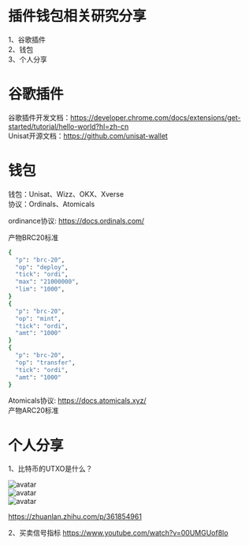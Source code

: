 # 插件钱包相关研究分享

1、谷歌插件<br>
2、钱包<br>
3、个人分享<br>

# 谷歌插件

谷歌插件开发文档：https://developer.chrome.com/docs/extensions/get-started/tutorial/hello-world?hl=zh-cn<br>
Unisat开源文档：https://github.com/unisat-wallet<br>


# 钱包
钱包：Unisat、Wizz、OKX、Xverse<br>
协议：Ordinals、Atomicals<br>

ordinance协议: https://docs.ordinals.com/<br>

产物BRC20标准<br>
```bash
{
  "p": "brc-20",
  "op": "deploy",
  "tick": "ordi",
  "max": "21000000",
  "lim": "1000",
}
{
  "p": "brc-20",
  "op": "mint",
  "tick": "ordi",
  "amt": "1000"
}
{
  "p": "brc-20",
  "op": "transfer",
  "tick": "ordi",
  "amt": "1000"
}
```

Atomicals协议: https://docs.atomicals.xyz/ <br>
产物ARC20标准<br>



# 个人分享

1、比特币的UTXO是什么？<br>

![avatar](http://qiniu.eyantang.cc/WX20240108-174656.png) <br>
![avatar](http://qiniu.eyantang.cc/WX20240108-174714.png) <br>
![avatar](http://qiniu.eyantang.cc/WX20240108-174725.png) <br>

https://zhuanlan.zhihu.com/p/361854961 <br>

2、买卖信号指标
https://www.youtube.com/watch?v=00UMGUof8lo
